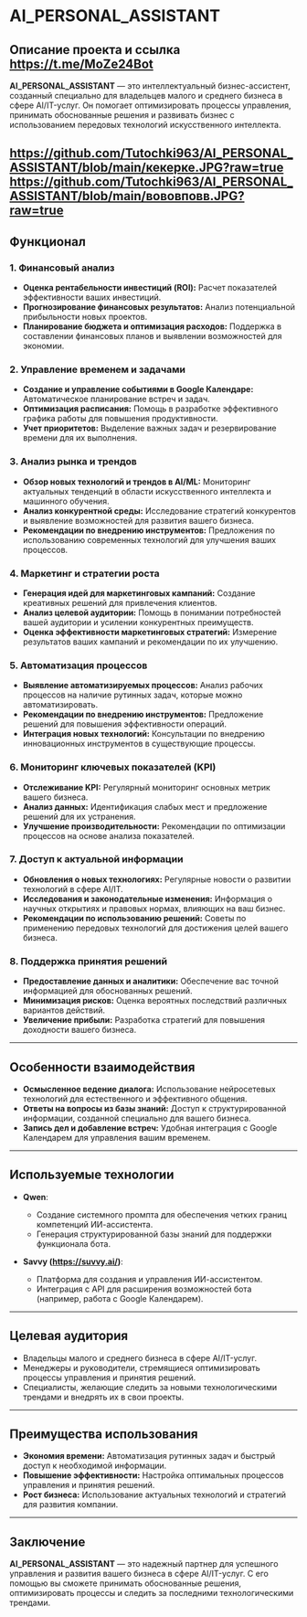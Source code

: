 # AI_PERSONAL_ASSISTANT

## Описание проекта и ссылка https://t.me/MoZe24Bot

**AI_PERSONAL_ASSISTANT** — это интеллектуальный бизнес-ассистент, созданный специально для владельцев малого и среднего бизнеса в сфере AI/IT-услуг. Он помогает оптимизировать процессы управления, принимать обоснованные решения и развивать бизнес с использованием передовых технологий искусственного интеллекта.

https://github.com/Tutochki963/AI_PERSONAL_ASSISTANT/blob/main/кекерке.JPG?raw=true
https://github.com/Tutochki963/AI_PERSONAL_ASSISTANT/blob/main/вововповв.JPG?raw=true
---

## Функционал

### 1. **Финансовый анализ**
   - **Оценка рентабельности инвестиций (ROI):** Расчет показателей эффективности ваших инвестиций.
   - **Прогнозирование финансовых результатов:** Анализ потенциальной прибыльности новых проектов.
   - **Планирование бюджета и оптимизация расходов:** Поддержка в составлении финансовых планов и выявлении возможностей для экономии.

### 2. **Управление временем и задачами**
   - **Создание и управление событиями в Google Календаре:** Автоматическое планирование встреч и задач.
   - **Оптимизация расписания:** Помощь в разработке эффективного графика работы для повышения продуктивности.
   - **Учет приоритетов:** Выделение важных задач и резервирование времени для их выполнения.

### 3. **Анализ рынка и трендов**
   - **Обзор новых технологий и трендов в AI/ML:** Мониторинг актуальных тенденций в области искусственного интеллекта и машинного обучения.
   - **Анализ конкурентной среды:** Исследование стратегий конкурентов и выявление возможностей для развития вашего бизнеса.
   - **Рекомендации по внедрению инструментов:** Предложения по использованию современных технологий для улучшения ваших процессов.

### 4. **Маркетинг и стратегии роста**
   - **Генерация идей для маркетинговых кампаний:** Создание креативных решений для привлечения клиентов.
   - **Анализ целевой аудитории:** Помощь в понимании потребностей вашей аудитории и усилении конкурентных преимуществ.
   - **Оценка эффективности маркетинговых стратегий:** Измерение результатов ваших кампаний и рекомендации по их улучшению.

### 5. **Автоматизация процессов**
   - **Выявление автоматизируемых процессов:** Анализ рабочих процессов на наличие рутинных задач, которые можно автоматизировать.
   - **Рекомендации по внедрению инструментов:** Предложение решений для повышения эффективности операций.
   - **Интеграция новых технологий:** Консультации по внедрению инновационных инструментов в существующие процессы.

### 6. **Мониторинг ключевых показателей (KPI)**
   - **Отслеживание KPI:** Регулярный мониторинг основных метрик вашего бизнеса.
   - **Анализ данных:** Идентификация слабых мест и предложение решений для их устранения.
   - **Улучшение производительности:** Рекомендации по оптимизации процессов на основе анализа показателей.

### 7. **Доступ к актуальной информации**
   - **Обновления о новых технологиях:** Регулярные новости о развитии технологий в сфере AI/IT.
   - **Исследования и законодательные изменения:** Информация о научных открытиях и правовых нормах, влияющих на ваш бизнес.
   - **Рекомендации по использованию решений:** Советы по применению передовых технологий для достижения целей вашего бизнеса.

### 8. **Поддержка принятия решений**
   - **Предоставление данных и аналитики:** Обеспечение вас точной информацией для обоснованных решений.
   - **Минимизация рисков:** Оценка вероятных последствий различных вариантов действий.
   - **Увеличение прибыли:** Разработка стратегий для повышения доходности вашего бизнеса.

---

## Особенности взаимодействия

- **Осмысленное ведение диалога:** Использование нейросетевых технологий для естественного и эффективного общения.
- **Ответы на вопросы из базы знаний:** Доступ к структурированной информации, созданной специально для вашего бизнеса.
- **Запись дел и добавление встреч:** Удобная интеграция с Google Календарем для управления вашим временем.

---

## Используемые технологии

- **Qwen**:  
  - Создание системного промпта для обеспечения четких границ компетенций ИИ-ассистента.
  - Генерация структурированной базы знаний для поддержки функционала бота.

- **Savvy (https://suvvy.ai/)**:  
  - Платформа для создания и управления ИИ-ассистентом.
  - Интеграция с API для расширения возможностей бота (например, работа с Google Календарем).

---

## Целевая аудитория

- Владельцы малого и среднего бизнеса в сфере AI/IT-услуг.
- Менеджеры и руководители, стремящиеся оптимизировать процессы управления и принятия решений.
- Специалисты, желающие следить за новыми технологическими трендами и внедрять их в свои проекты.

---

## Преимущества использования

- **Экономия времени:** Автоматизация рутинных задач и быстрый доступ к необходимой информации.
- **Повышение эффективности:** Настройка оптимальных процессов управления и принятия решений.
- **Рост бизнеса:** Использование актуальных технологий и стратегий для развития компании.

---

## Заключение

**AI_PERSONAL_ASSISTANT** — это надежный партнер для успешного управления и развития вашего бизнеса в сфере AI/IT-услуг. С его помощью вы сможете принимать обоснованные решения, оптимизировать процессы и следить за последними технологическими трендами.
